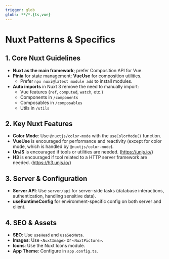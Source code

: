 ```yaml
---
trigger: glob
globs: **/*.{ts,vue}
---
```


# Nuxt Patterns & Specifics

## 1. Core Nuxt Guidelines

- **Nuxt as the main framework**; prefer Composition API for Vue.
- **Pinia** for state management; **VueUse** for composition utilities.
  - Prefer `npx nuxi@latest module add` to install modules.
- **Auto imports** in Nuxt 3 remove the need to manually import:
  - Vue features (`ref`, `computed`, `watch`, etc.)
  - Components in `/components`
  - Composables in `/composables`
  - Utils in `/utils`

## 2. Key Nuxt Features

- **Color Mode**: Use `@nuxtjs/color-mode` with the `useColorMode()` function.
- **VueUse** is encouraged for performance and reactivity (except for color mode, which is handled by `@nuxtjs/color-mode`).
- **UnJS** is encouraged if tools or utilities are needed. (https://unjs.io/)
- **H3** is encouraged if tool related to a HTTP server framework are needed. (https://h3.unjs.io/)

## 3. Server & Configuration

- **Server API**: Use `server/api` for server-side tasks (database interactions, authentication, handling sensitive data).
- **useRuntimeConfig** for environment-specific config on both server and client.

## 4. SEO & Assets

- **SEO**: Use `useHead` and `useSeoMeta`.
- **Images**: Use `<NuxtImage>` or `<NuxtPicture>`.
- **Icons**: Use the Nuxt Icons module.
- **App Theme**: Configure in `app.config.ts`.
